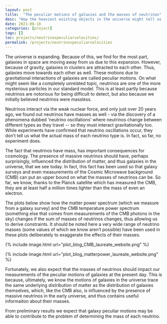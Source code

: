 ```yaml
---
layout: post
title:  "The peculiar motions of galaxies and the masses of neutrinos"
desc: "How the heaviest existing objects in the universe might tell us about the masses of one of the lightest particles in the Standard Model"
date: 2021-08-18
categories: [project]
tags: []
loc: projects/neutrinospeculiarvelocities/
permalink: /projects/neutrinospeculiarvelocities
---
```


The universe is expanding. Because of this, we find for the most part, galaxies in space are moving away from us due to this expansion. However, because of gravity, galaxies in clusters are attracted to each other. Thus, galaxies move towards each other as well. These motions due to gravitational interactions of galaxies are called peculiar motions. 
On what might seem like a completely unrelated topic, neutrinos are one of the more mysterious particles in our standard model. This is at least partly because neutrinos are notorious for being difficult to detect, but also because we initially believed neutrinos were massless. 

Neutrinos interact via the weak nuclear force, and only just over 20 years ago, we found out neutrinos have masses as well - via the discovery of a phenomena dubbed ‘neutrino oscillations’ where neutrinos change between different types as they travel -- so they must interact gravitationally too. While experiments have confirmed that neutrino oscillations occur, they don’t tell us what the actual mass of each neutrino type is. In fact, so far, no experiment does.

The fact that neutrinos have mass, has important consequences for cosmology. The presence of massive neutrinos should have, perhaps surprisingly, influenced the distribution of matter, and thus galaxies in the universe, that we see today. In fact, this fact has been used so that galaxy surveys and even measurements of the Cosmic Microwave background (CMB) can put an upper bound on what the masses of neutrinos can be. So far, we know, thanks to the Planck satellite which has measured the CMB, they are at least half a million times lighter than the mass of even an electron. 

The plots below show how the matter power spectrum (which we measure from a galaxy survey) and the CMB temperature power spectrum (something else that comes from measurements of the CMB photons in the sky) changes if the sum of masses of neutrinos changes, thus allowing us to derive constraints. It should be noted here a very wide range of neutrino masses (some values of which we know aren’t possible) have been used in these plots deliberately to exaggerate the effects of their masses.

{% include image.html url="plot_blog_CMB_laureate_website.png"  %}

{% include image.html url="plot_blog_matterpower_laureate_website.png"  %}

Fortunately, we also expect that the masses of neutrinos should impact our measurements of the peculiar motions of galaxies at the present day. This is because, ultimately, we know the motions of galaxies in the universe trace the same underlying distribution of matter as the distribution of galaxies themselves, which, like the CMB also, is influenced by the presence of massive neutrinos in the early universe, and thus contains useful informaiton about their masses.

From preliminary results we expect that galaxy peculiar motions may be able to contribute to the problem of determining the mass of each neutrino.

